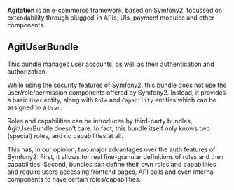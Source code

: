 **Agitation** is an e-commerce framework, based on Symfony2, focussed on
extendability through plugged-in APIs, UIs, payment modules and other
components.

## AgitUserBundle

This bundle manages user accounts, as well as their authentication and
authorization.

While using the security features of Symfony2, this bundle does not use the
user/role/permission components offered by Symfony2. Instead, it provides a
basic `User` entity, along with `Role` and `Capability` entities which can be
assigned to a `User`.

Roles and capabilities can be introduces by third-party bundles, AgitUserBundle
doesn’t care. In fact, this bundle itself only knows two (special) roles, and no
capabilities at all.

This has, in our opinion, two major advantages over the auth features of Symfony2:
First, it allows for real fine-granular definitions of roles and their
capabilities. Second, bundles can define their own roles and capabilities and
require users accessing frontend pages, API calls and even internal components
to have certain roles/capabilities.
